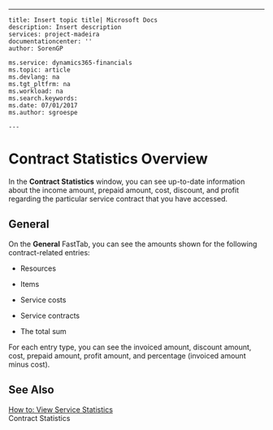 ---
    title: Insert topic title| Microsoft Docs
    description: Insert description
    services: project-madeira
    documentationcenter: ''
    author: SorenGP

    ms.service: dynamics365-financials
    ms.topic: article
    ms.devlang: na
    ms.tgt_pltfrm: na
    ms.workload: na
    ms.search.keywords:
    ms.date: 07/01/2017
    ms.author: sgroespe

    ---
# Contract Statistics Overview
In the **Contract Statistics** window, you can see up\-to\-date information about the income amount, prepaid amount, cost, discount, and profit regarding the particular service contract that you have accessed.  
  
## General  
 On the **General** FastTab, you can see the amounts shown for the following contract\-related entries:  
  
-   Resources  
  
-   Items  
  
-   Service costs  
  
-   Service contracts  
  
-   The total sum  
  
 For each entry type, you can see the invoiced amount, discount amount, cost, prepaid amount, profit amount, and percentage \(invoiced amount minus cost\).  
  
## See Also  
 [How to: View Service Statistics](../Service/how-to-view-service-statistics.md)   
 Contract Statistics